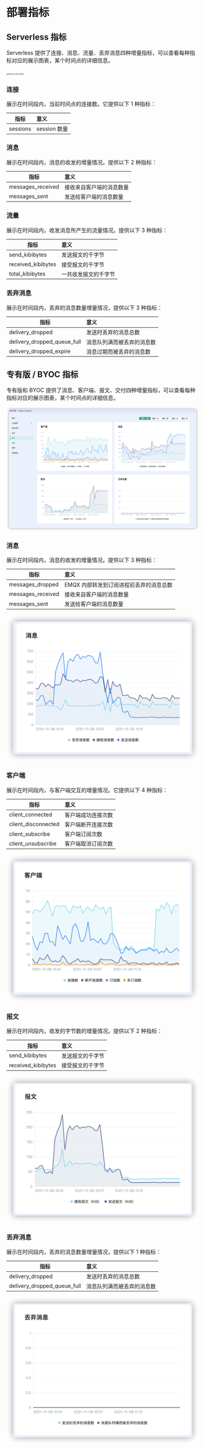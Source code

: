 # 部署指标

## Serverless 指标
Serverless 提供了连接、消息、流量、丢弃消息四种增量指标，可以查看每种指标对应的展示图表，某个时间点的详细信息。

<img src="./_assets/metrics_serverless.png" alt="metrics_line_detail" style="zoom: 33%;" />


### 连接

展示在时间段内，当前时间点的连接数。它提供以下 1 种指标：

| 指标                | 意义               |
| ------------------- | :----------------- |
| sessions    | session 数量 |




### 消息

展示在时间段内，消息的收发的增量情况。提供以下 2 种指标：

| 指标              | 意义                                     |
| ----------------- | :--------------------------------------- |
| messages_received | 接收来自客户端的消息数量                 |
| messages_sent     | 发送给客户端的消息数量                   |



### 流量

展示在时间段内，收发消息所产生的流量情况。提供以下 3 种指标：

| 指标               | 意义             |
| ------------------ | :--------------- |
| send_kibibytes     | 发送报文的千字节 |
| received_kibibytes | 接受报文的千字节 |
| total_kibibytes | 一共收发报文的千字节 |



### 丢弃消息

展示在时间段内，丢弃的消息数量增量情况，提供以下 3 种指标：

| 指标             | 意义                 |
| ---------------- | :------------------- |
| delivery_dropped | 发送时丢弃的消息总数 |
| delivery_dropped_queue_full | 消息队列满而被丢弃的消息数 |
| delivery_dropped_expire | 消息过期而被丢弃的消息数 |

## 专有版 / BYOC 指标

专有版和 BYOC 提供了消息、客户端、报文、交付四种增量指标，可以查看每种指标对应的展示图表，某个时间点的详细信息。

<img src="./_assets/metrics.png" alt="metrics_line_detail" style="zoom:50%;" />



### 消息

展示在时间段内，消息的收发的增量情况。提供以下 3 种指标：

| 指标              | 意义                                     |
| ----------------- | :--------------------------------------- |
| messages_dropped  | EMQX 内部转发到订阅进程前丢弃的消息总数 |
| messages_received | 接收来自客户端的消息数量                 |
| messages_sent     | 发送给客户端的消息数量                   |

<img src="./_assets/metric_messages.png" alt="metrics_line_detail" style="zoom:50%;" />



### 客户端

展示在时间段内，与客户端交互的增量情况。它提供以下 4 种指标：

| 指标                | 意义               |
| ------------------- | :----------------- |
| client_connected    | 客户端成功连接次数 |
| client_disconnected | 客户端断开连接次数 |
| client_subscribe    | 客户端订阅次数     |
| client_unsubscribe  | 客户端取消订阅次数 |

<img src="./_assets/metric_clients.png" alt="metrics_line_detail" style="zoom:50%;" />



### 报文

展示在时间段内，收发的字节数的增量情况。提供以下 2 种指标：

| 指标               | 意义             |
| ------------------ | :--------------- |
| send_kibibytes     | 发送报文的千字节 |
| received_kibibytes | 接受报文的千字节 |

<img src="./_assets/metric_packages.png" alt="metrics_line_detail" style="zoom:50%;" />



### 丢弃消息

展示在时间段内，丢弃的消息数量增量情况，提供以下 1 种指标：

| 指标             | 意义                 |
| ---------------- | :------------------- |
| delivery_dropped | 发送时丢弃的消息总数 |
| delivery_dropped_queue_full | 消息队列满而被丢弃的消息数 |

<img src="./_assets/metric_delivery.png" alt="metrics_line_detail" style="zoom: 50%;" />


